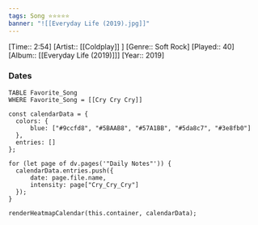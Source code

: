 ```yaml
---
tags: Song ⭐⭐⭐⭐⭐ 
banner: "![[Everyday Life (2019).jpg]]"
---
```

[Time:: 2:54]
[Artist:: [[Coldplay]] ]
[Genre:: Soft Rock]
[Played:: 40]
[Album:: [[Everyday Life (2019)]]]
[Year:: 2019]
### Dates
````dataview
TABLE Favorite_Song
WHERE Favorite_Song = [[Cry Cry Cry]]
````

  ```dataviewjs
const calendarData = { 
	colors: { 
		blue: ["#9ccfd8", "#5BAAB8", "#57A1BB", "#5da8c7", "#3e8fb0"] 
	}, 
	entries: [] 
}; 

for (let page of dv.pages('"Daily Notes"')) { 
	calendarData.entries.push({ 
		date: page.file.name, 
		intensity: page["Cry_Cry_Cry"]
	}); 
} 

renderHeatmapCalendar(this.container, calendarData);
```
